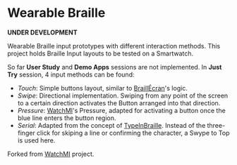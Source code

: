# Wearable Braille

**UNDER DEVELOPMENT**

Wearable Braille input prototypes with different interaction methods. This project holds Braille Input layouts to be tested on a Smartwatch.

So far **User Study** and **Demo Apps** sessions are not implemented. In **Just Try** session, 4 input methods can be found:
 - _Touch_: Simple buttons layout, similar to [BraillÉcran](https://github.com/mateuswetah/BrailleEcran)'s logic.
 - _Swipe_: Directional implementation. Swiping from any point of the screen to a certain direction activates the Button arranged into that direction.
 - _Pressure_: [WatchMI](https://github.com/tcboy88/WatchMI)'s Pressure, adapted for activating a button once the blue line enters the button region. 
 - _Serial_: Adapted from the concept of [TypeInBraille](http://www.everywaretechnologies.com/apps/typeinbraille). Instead of the three-finger click for skiping a line or confirming the character, a Swype to Top is used here.

Forked from [WatchMI](https://github.com/tcboy88/WatchMI) project.
